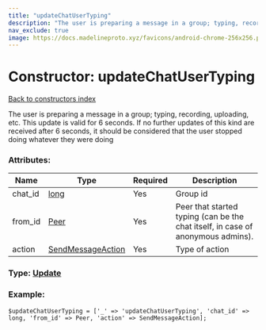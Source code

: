 ```yaml
---
title: "updateChatUserTyping"
description: "The user is preparing a message in a group; typing, recording, uploading, etc. This update is valid for 6 seconds. If no further updates of this kind are received after 6 seconds, it should be considered that the user stopped doing whatever they were doing"
nav_exclude: true
image: https://docs.madelineproto.xyz/favicons/android-chrome-256x256.png
---
```

# Constructor: updateChatUserTyping  
[Back to constructors index](/API_docs/constructors/index.html)



The user is preparing a message in a group; typing, recording, uploading, etc. This update is valid for 6 seconds. If no further updates of this kind are received after 6 seconds, it should be considered that the user stopped doing whatever they were doing

### Attributes:

| Name     |    Type       | Required | Description |
|----------|---------------|----------|-------------|
|chat\_id|[long](/API_docs/types/long.html) | Yes|Group id|
|from\_id|[Peer](/API_docs/types/Peer.html) | Yes|Peer that started typing (can be the chat itself, in case of anonymous admins).|
|action|[SendMessageAction](/API_docs/types/SendMessageAction.html) | Yes|Type of action|



### Type: [Update](/API_docs/types/Update.html)


### Example:

```
$updateChatUserTyping = ['_' => 'updateChatUserTyping', 'chat_id' => long, 'from_id' => Peer, 'action' => SendMessageAction];
```  
